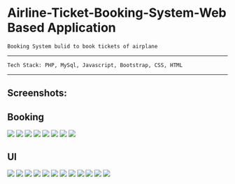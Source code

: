 # Airline-Ticket-Booking-System-Web Based Application

```
Booking System bulid to book tickets of airplane
```
---
```
Tech Stack: PHP, MySql, Javascript, Bootstrap, CSS, HTML
```
---

Screenshots:
---

Booking
---
![](https://github.com/vi519/Airline-Ticket-Booking-System/blob/master/Screenshots/Screenshot%20(14).png)
![](https://github.com/vi519/Airline-Ticket-Booking-System/blob/master/Screenshots/Screenshot%20(15).png)
![](https://github.com/vi519/Airline-Ticket-Booking-System/blob/master/Screenshots/Screenshot%20(16).png)
![](https://github.com/vi519/Airline-Ticket-Booking-System/blob/master/Screenshots/Screenshot%20(17).png)
![](https://github.com/vi519/Airline-Ticket-Booking-System/blob/master/Screenshots/Screenshot%20(18).png)
![](https://github.com/vi519/Airline-Ticket-Booking-System/blob/master/Screenshots/Screenshot%20(19).png)
![](https://github.com/vi519/Airline-Ticket-Booking-System/blob/master/Screenshots/Screenshot%20(20).png)
![](https://github.com/vi519/Airline-Ticket-Booking-System/blob/master/Screenshots/Screenshot%20(21).png)

UI
---
![](https://raw.githubusercontent.com/vi519/Airline-Ticket-Booking-System/master/Screenshots/Screenshot%20(8).png)
![](https://github.com/vi519/Airline-Ticket-Booking-System/blob/master/Screenshots/Screenshot%20(2).png)
![](https://github.com/vi519/Airline-Ticket-Booking-System/blob/master/Screenshots/Screenshot%20(4).png)
![](https://github.com/vi519/Airline-Ticket-Booking-System/blob/master/Screenshots/Screenshot%20(5).png)
![](https://github.com/vi519/Airline-Ticket-Booking-System/blob/master/Screenshots/Screenshot%20(6).png)
![](https://github.com/vi519/Airline-Ticket-Booking-System/blob/master/Screenshots/Screenshot%20(7).png)
![](https://github.com/vi519/Airline-Ticket-Booking-System/blob/master/Screenshots/Screenshot%20(8).png)
![](https://github.com/vi519/Airline-Ticket-Booking-System/blob/master/Screenshots/Screenshot%20(9).png)
![](https://github.com/vi519/Airline-Ticket-Booking-System/blob/master/Screenshots/Screenshot%20(10).png)
![](https://github.com/vi519/Airline-Ticket-Booking-System/blob/master/Screenshots/Screenshot%20(11).png)
![](https://github.com/vi519/Airline-Ticket-Booking-System/blob/master/Screenshots/Screenshot%20(12).png)
![](https://github.com/vi519/Airline-Ticket-Booking-System/blob/master/Screenshots/Screenshot%20(13).png)


